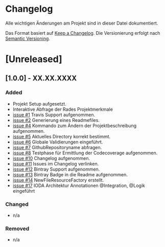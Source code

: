 # Changelog
Alle wichtigen Änderungen am Projekt sind in dieser Datei dokumentiert.

Das Format basiert auf [Keep a Changelog](http://keepachangelog.com/de/).
Die Versionierung erfolgt nach [Semantic Versioning](http://semver.org/lang/de/).


# [Unreleased]

## [1.0.0] - XX.XX.XXXX
### Added
- Projekt Setup aufgesetzt.
- Interaktive Abfrage der Rades Projektmerkmale
- [issue #1](https://github.com/FunThomas424242/rades.forge-addon/issues/1) Travis Support aufgenommen.
- [issue #2](https://github.com/FunThomas424242/rades.forge-addon/issues/2) Generierung eines Readmefiles.
- [issue #4](https://github.com/FunThomas424242/rades.forge-addon/issues/4) Kommando zum Ändern der Projektbeschreibung aufgenommen.
- [issue #5](https://github.com/FunThomas424242/rades.forge-addon/issues/5) Aktuelles Directory korrekt bestimmt.
- [issue #6](https://github.com/FunThomas424242/rades.forge-addon/issues/6) Globale Validierungen eingeführt.
- [issue #7](https://github.com/FunThomas424242/rades.forge-addon/issues/7) GithubRepositoryname abfragen.
- [issue #8](https://github.com/FunThomas424242/rades.forge-addon/issues/8) Testphase für Ermittlung der Codecoverage aufgenommen.
- [issue #10](https://github.com/FunThomas424242/rades.forge-addon/issues/10) Changelog aufgenommen.
- [issue #11](https://github.com/FunThomas424242/rades.forge-addon/issues/11) Issues im Changelog verlinken.
- [issue #12](https://github.com/FunThomas424242/rades.forge-addon/issues/12) Bintray Support aufgenommen.
- [issue #13](https://github.com/FunThomas424242/rades.forge-addon/issues/13) Bintray Badge in die Readme aufgenommen.
- [issue #14](https://github.com/FunThomas424242/rades.forge-addon/issues/14) NewFileResourceFactory erstellt.
- [issue #17](https://github.com/FunThomas424242/rades.forge-addon/issues/17) IODA Architektur Annotationen @Integration, @Logik eingeführt


### Changed
- n/a

### Removed
- n/a

